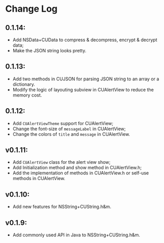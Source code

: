 # Change Log

## 0.1.14:

- Add NSData+CUData to compress & decompress, encrypt & decrypt data;
- Make the JSON string looks pretty.

## 0.1.13:

- Add two methods in CUJSON for parsing JSON string to an array or a dictionary.
- Modify the logic of layouting subview in CUAlertView to reduce the memory cost.

## 0.1.12:

- Add `CUAlertViewTheme` support for CUAlertView;
- Change the font-size of `messageLabel` in CUAlertView;
- Change the colors of `title` and `message` in CUAlertView.

## v0.1.11:

- Add `CUAlertView` class for the alert view show;
- Add Initialization method and show method in CUAlertView.h;
- Add the implementation of methods in CUAlertView.h or self-use methods in CUAlertView.

## v0.1.10:

- Add new features for NSString+CUString.h&m.

## v0.1.9:

- Add commonly used API in Java to NSString+CUString.h&m.


